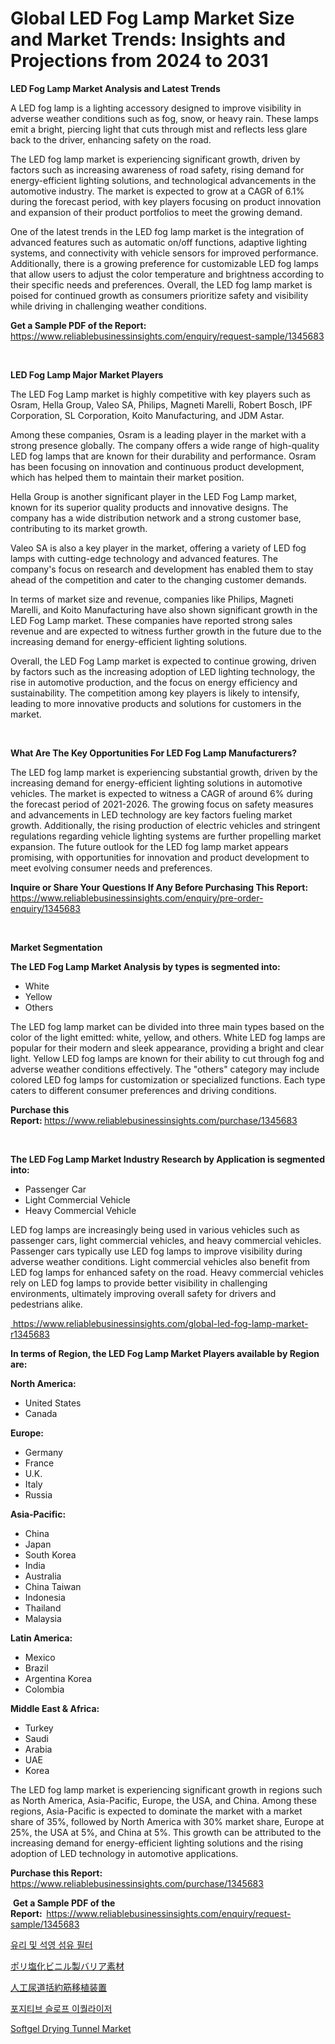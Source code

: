 <p><h1>Global LED Fog Lamp Market Size and Market Trends: Insights and Projections from 2024 to 2031</h1></p><p><strong>LED Fog Lamp Market Analysis and Latest Trends</strong></p>
<p><p>A LED fog lamp is a lighting accessory designed to improve visibility in adverse weather conditions such as fog, snow, or heavy rain. These lamps emit a bright, piercing light that cuts through mist and reflects less glare back to the driver, enhancing safety on the road.</p><p>The LED fog lamp market is experiencing significant growth, driven by factors such as increasing awareness of road safety, rising demand for energy-efficient lighting solutions, and technological advancements in the automotive industry. The market is expected to grow at a CAGR of 6.1% during the forecast period, with key players focusing on product innovation and expansion of their product portfolios to meet the growing demand.</p><p>One of the latest trends in the LED fog lamp market is the integration of advanced features such as automatic on/off functions, adaptive lighting systems, and connectivity with vehicle sensors for improved performance. Additionally, there is a growing preference for customizable LED fog lamps that allow users to adjust the color temperature and brightness according to their specific needs and preferences. Overall, the LED fog lamp market is poised for continued growth as consumers prioritize safety and visibility while driving in challenging weather conditions.</p></p>
<p><strong>Get a Sample PDF of the Report:&nbsp;</strong> <a href="https://www.reliablebusinessinsights.com/enquiry/request-sample/1345683">https://www.reliablebusinessinsights.com/enquiry/request-sample/1345683</a></p>
<p>&nbsp;</p>
<p><strong>LED Fog Lamp Major Market Players</strong></p>
<p><p>The LED Fog Lamp market is highly competitive with key players such as Osram, Hella Group, Valeo SA, Philips, Magneti Marelli, Robert Bosch, IPF Corporation, SL Corporation, Koito Manufacturing, and JDM Astar. </p><p>Among these companies, Osram is a leading player in the market with a strong presence globally. The company offers a wide range of high-quality LED fog lamps that are known for their durability and performance. Osram has been focusing on innovation and continuous product development, which has helped them to maintain their market position. </p><p>Hella Group is another significant player in the LED Fog Lamp market, known for its superior quality products and innovative designs. The company has a wide distribution network and a strong customer base, contributing to its market growth.</p><p>Valeo SA is also a key player in the market, offering a variety of LED fog lamps with cutting-edge technology and advanced features. The company's focus on research and development has enabled them to stay ahead of the competition and cater to the changing customer demands.</p><p>In terms of market size and revenue, companies like Philips, Magneti Marelli, and Koito Manufacturing have also shown significant growth in the LED Fog Lamp market. These companies have reported strong sales revenue and are expected to witness further growth in the future due to the increasing demand for energy-efficient lighting solutions.</p><p>Overall, the LED Fog Lamp market is expected to continue growing, driven by factors such as the increasing adoption of LED lighting technology, the rise in automotive production, and the focus on energy efficiency and sustainability. The competition among key players is likely to intensify, leading to more innovative products and solutions for customers in the market.</p></p>
<p>&nbsp;</p>
<p><strong>What Are The Key Opportunities For LED Fog Lamp Manufacturers?</strong></p>
<p><p>The LED fog lamp market is experiencing substantial growth, driven by the increasing demand for energy-efficient lighting solutions in automotive vehicles. The market is expected to witness a CAGR of around 6% during the forecast period of 2021-2026. The growing focus on safety measures and advancements in LED technology are key factors fueling market growth. Additionally, the rising production of electric vehicles and stringent regulations regarding vehicle lighting systems are further propelling market expansion. The future outlook for the LED fog lamp market appears promising, with opportunities for innovation and product development to meet evolving consumer needs and preferences.</p></p>
<p><strong>Inquire or Share Your Questions If Any Before Purchasing This Report:</strong> <a href="https://www.reliablebusinessinsights.com/enquiry/pre-order-enquiry/1345683">https://www.reliablebusinessinsights.com/enquiry/pre-order-enquiry/1345683</a></p>
<p>&nbsp;</p>
<p><strong>Market Segmentation</strong></p>
<p><strong>The LED Fog Lamp Market Analysis by types is segmented into:</strong></p>
<p><ul><li>White</li><li>Yellow</li><li>Others</li></ul></p>
<p><p>The LED fog lamp market can be divided into three main types based on the color of the light emitted: white, yellow, and others. White LED fog lamps are popular for their modern and sleek appearance, providing a bright and clear light. Yellow LED fog lamps are known for their ability to cut through fog and adverse weather conditions effectively. The "others" category may include colored LED fog lamps for customization or specialized functions. Each type caters to different consumer preferences and driving conditions.</p></p>
<p><strong>Purchase this Report:&nbsp;</strong><a href="https://www.reliablebusinessinsights.com/purchase/1345683">https://www.reliablebusinessinsights.com/purchase/1345683</a></p>
<p>&nbsp;</p>
<p><strong>The LED Fog Lamp Market Industry Research by Application is segmented into:</strong></p>
<p><ul><li>Passenger Car</li><li>Light Commercial Vehicle</li><li>Heavy Commercial Vehicle</li></ul></p>
<p><p>LED fog lamps are increasingly being used in various vehicles such as passenger cars, light commercial vehicles, and heavy commercial vehicles. Passenger cars typically use LED fog lamps to improve visibility during adverse weather conditions. Light commercial vehicles also benefit from LED fog lamps for enhanced safety on the road. Heavy commercial vehicles rely on LED fog lamps to provide better visibility in challenging environments, ultimately improving overall safety for drivers and pedestrians alike.</p></p>
<p><a href="https://www.reliablebusinessinsights.com/global-led-fog-lamp-market-r1345683">&nbsp;https://www.reliablebusinessinsights.com/global-led-fog-lamp-market-r1345683</a></p>
<p><strong>In terms of Region, the LED Fog Lamp Market Players available by Region are:</strong></p>
<p>
    <p> <strong> North America: </strong>
        <ul>
            <li>United States</li>
            <li>Canada</li>
        </ul>
        </p> 
    <p> <strong> Europe: </strong>
        <ul>
            <li>Germany</li>
            <li>France</li>
            <li>U.K.</li>
            <li>Italy</li>
            <li>Russia</li>
        </ul>
        </p> 
    <p> <strong> Asia-Pacific: </strong>
        <ul>
            <li>China</li>
            <li>Japan</li>
            <li>South Korea</li>
            <li>India</li>
            <li>Australia</li>
            <li>China Taiwan</li>
            <li>Indonesia</li>
            <li>Thailand</li>
            <li>Malaysia</li>
        </ul>
        </p> 
    <p> <strong> Latin America: </strong>
        <ul>
            <li>Mexico</li>
            <li>Brazil</li>
            <li>Argentina Korea</li>
            <li>Colombia</li>
        </ul>
        </p> 
    <p> <strong> Middle East & Africa: </strong>
        <ul>
            <li>Turkey</li>
            <li>Saudi</li>
            <li>Arabia</li>
            <li>UAE</li>
            <li>Korea</li>
        </ul>
    </p>
    </p>
<p><p>The LED fog lamp market is experiencing significant growth in regions such as North America, Asia-Pacific, Europe, the USA, and China. Among these regions, Asia-Pacific is expected to dominate the market with a market share of 35%, followed by North America with 30% market share, Europe at 25%, the USA at 5%, and China at 5%. This growth can be attributed to the increasing demand for energy-efficient lighting solutions and the rising adoption of LED technology in automotive applications.</p></p>
<p><strong>Purchase this Report: </strong><a href="https://www.reliablebusinessinsights.com/purchase/1345683">https://www.reliablebusinessinsights.com/purchase/1345683</a></p>
<p>&nbsp;<strong>Get a Sample PDF of the Report:&nbsp;&nbsp;</strong><a href="https://www.reliablebusinessinsights.com/enquiry/request-sample/1345683">https://www.reliablebusinessinsights.com/enquiry/request-sample/1345683</a></p>
<p><strong></strong></p>
<p><p><a href="https://github.com/vanessagrant665567/Market-Research-Report-List-1/blob/main/3989468113001.md">유리 및 석영 섬유 필터</a></p><p><a href="https://github.com/dandier2003/Market-Research-Report-List-2/blob/main/2317008120999.md">ポリ塩化ビニル製バリア素材</a></p><p><a href="https://github.com/sghwr779811674/Market-Research-Report-List-2/blob/main/9323172120998.md">人工尿道括約筋移植装置</a></p><p><a href="https://github.com/rrmadityapu/Market-Research-Report-List-1/blob/main/8788305113002.md">포지티브 슬로프 이퀄라이저</a></p><p><a href="https://github.com/Sherrillcrooksxa8i18ucf2m/Market-Research-Report-List-2/blob/main/softgel-drying-tunnel-market.md">Softgel Drying Tunnel Market</a></p></p>